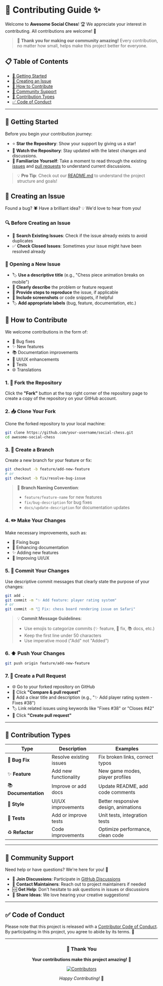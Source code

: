 # 🎉 Contributing Guide ✨

Welcome to **Awesome Social Chess**! 🏆 We appreciate your interest in contributing. All contributions are welcome! 💖

> 🌟 **Thank you for making our community amazing!** Every contribution, no matter how small, helps make this project better for everyone.

## 📋 Table of Contents

- [🚀 Getting Started](#-getting-started)
- [🐛 Creating an Issue](#-creating-an-issue)
- [🤝 How to Contribute](#-how-to-contribute)
- [💬 Community Support](#-community-support)
- [🎯 Contribution Types](#-contribution-types)
- [✅ Code of Conduct](#-code-of-conduct)

---

## 🚀 Getting Started

Before you begin your contribution journey:

- ⭐ **Star the Repository**: Show your support by giving us a star!
- 👀 **Watch the Repository**: Stay updated with the latest changes and discussions.
- 📖 **Familiarize Yourself**: Take a moment to read through the existing [issues](https://github.com/brisbanesocialchess/awesome-social-chess/issues) and [pull requests](https://github.com/brisbanesocialchess/awesome-social-chess/pulls) to understand current discussions.

> 💡 **Pro Tip**: Check out our [README.md](README.md) to understand the project structure and goals!

## 🐛 Creating an Issue

Found a bug? 🕷️ Have a brilliant idea? 💡 We'd love to hear from you!

### 🔍 Before Creating an Issue

- 🔎 **Search Existing Issues**: Check if the issue already exists to avoid duplicates
- ✅ **Check Closed Issues**: Sometimes your issue might have been resolved already

### 📝 Opening a New Issue

- 🏷️ **Use a descriptive title** (e.g., "Chess piece animation breaks on mobile")
- 📄 **Clearly describe** the problem or feature request
- 🔄 **Provide steps to reproduce** the issue, if applicable
- 📸 **Include screenshots** or code snippets, if helpful
- 🏷️ **Add appropriate labels** (bug, feature, documentation, etc.)

## 🤝 How to Contribute

We welcome contributions in the form of:

- 🐛 Bug fixes
- ✨ New features
- 📚 Documentation improvements
- 🎨 UI/UX enhancements
- 🧪 Tests
- 🌐 Translations

### 1. 🍴 Fork the Repository

Click the **"Fork"** button at the top right corner of the repository page to create a copy of the repository on your GitHub account.

### 2. 📥 Clone Your Fork

Clone the forked repository to your local machine:

```bash
git clone https://github.com/your-username/social-chess.git
cd awesome-social-chess
```

### 3. 🌿 Create a Branch

Create a new branch for your feature or fix:

```bash
git checkout -b feature/add-new-feature
# or
git checkout -b fix/resolve-bug-issue
```

> 📌 **Branch Naming Convention**:
>
> - `feature/feature-name` for new features
> - `fix/bug-description` for bug fixes
> - `docs/update-description` for documentation updates

### 4. ✏️ Make Your Changes

Make necessary improvements, such as:

- 🔧 Fixing bugs
- 📖 Enhancing documentation
- ✨ Adding new features
- 🎨 Improving UI/UX

### 5. 📝 Commit Your Changes

Use descriptive commit messages that clearly state the purpose of your changes:

```bash
git add .
git commit -m "✨ Add feature: player rating system"
# or
git commit -m "🐛 Fix: chess board rendering issue on Safari"
```

> 💡 **Commit Message Guidelines**:
>
> - Use emojis to categorize commits (✨ feature, 🐛 fix, 📚 docs, etc.)
> - Keep the first line under 50 characters
> - Use imperative mood ("Add" not "Added")

### 6. ⬆️ Push Your Changes

```bash
git push origin feature/add-new-feature
```

### 7. 🔄 Create a Pull Request

- 🌐 Go to your forked repository on GitHub
- 🔘 Click **"Compare & pull request"**
- 📝 Add a clear title and description (e.g., "✨ Add player rating system - Fixes #38")
- 🏷️ Link related issues using keywords like "Fixes #38" or "Closes #42"
- 🔘 Click **"Create pull request"**

---

## 🎯 Contribution Types

| Type | Description | Examples |
|------|-------------|----------|
| 🐛 **Bug Fix** | Resolve existing issues | Fix broken links, correct typos |
| ✨ **Feature** | Add new functionality | New game modes, player profiles |
| 📚 **Documentation** | Improve or add docs | Update README, add code comments |
| 🎨 **Style** | UI/UX improvements | Better responsive design, animations |
| 🧪 **Tests** | Add or improve tests | Unit tests, integration tests |
| ♻️ **Refactor** | Code improvements | Optimize performance, clean code |

---

## 💬 Community Support

Need help or have questions? We're here for you! 🤗

- 💬 **Join Discussions**: Participate in [GitHub Discussions](https://github.com/brisbanesocialchess/awesome-social-chess/discussions)
- 📧 **Contact Maintainers**: Reach out to project maintainers if needed
- 🆘 **Get Help**: Don't hesitate to ask questions in issues or discussions
- 🌟 **Share Ideas**: We love hearing your creative suggestions!

---

## ✅ Code of Conduct

Please note that this project is released with a [Contributor Code of Conduct](CODE_OF_CONDUCT.md). By participating in this project, you agree to abide by its terms. 🤝

---

<div align="center">

### 🙏 Thank You

**Your contributions make this project amazing!** 🚀

[![Contributors](https://img.shields.io/github/contributors/brisbanesocialchess/awesome-social-chess?style=for-the-badge&color=brightgreen)](https://github.com/brisbanesocialchess/awesome-social-chess/graphs/contributors)

*Happy Contributing!* 🎉

</div>
